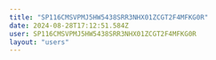 ```yaml
---
title: "SP116CMSVPMJ5HW5438SRR3NHX01ZCGT2F4MFKG0R"
date: 2024-08-28T17:12:51.584Z
user: SP116CMSVPMJ5HW5438SRR3NHX01ZCGT2F4MFKG0R
layout: "users"
---
```

    